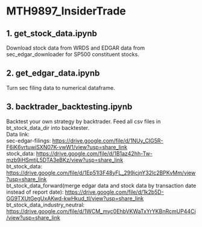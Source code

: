 # MTH9897_InsiderTrade

## 1. get_stock_data.ipynb
Download stock data from WRDS and EDGAR data from sec_edgar_downloader for SP500 constituent stocks.

## 2. get_edgar_data.ipynb
Turn sec filing data to numerical dataframe.

## 3. backtrader_backtesting.ipynb
Backtest your own strategy by backtrader. Feed all csv files in bt_stock_data_dir into backtester.  
Data link:  
sec-edgar-filings: https://drive.google.com/file/d/1NUy_CIG5R-F6iK6vrtuwiSXN07K-vwW1/view?usp=share_link  
stock_data: https://drive.google.com/file/d/1B1az42hh-Tw-mzb9iHSmtjL5DTA3eBKz/view?usp=share_link  
bt_stock_data: https://drive.google.com/file/d/1Ep51l3F48yFL_299icjnY32lc2BPKvMm/view?usp=share_link  
bt_stock_data_forward(merge edgar data and stock data by transaction date instead of report date): https://drive.google.com/file/d/1k2b5D-GG9TXUtGegUxAKwd-kwHkud_tI/view?usp=share_link  
bt_stock_data_industry_neutral: https://drive.google.com/file/d/1WCM_myc0EhbVKWaTxYrYKBnRcmUP44Ci/view?usp=share_link  

